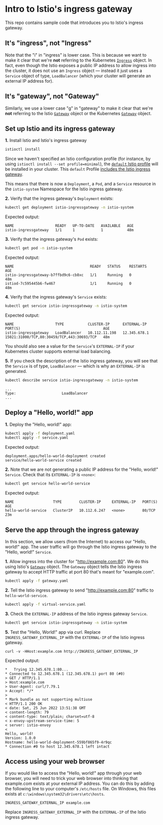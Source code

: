 # Intro to Istio's ingress gateway

This repo contains sample code that introduces you to Istio's ingress gateway.

## It's "ingress", not "Ingress"
Note that the "i" in "ingress" is lower case. This is because we want to make it clear that we're **not** referring to the Kubernetes [`Ingress`](https://kubernetes.io/docs/concepts/services-networking/ingress/) object. In fact, even though the Istio exposes a public IP address to allow ingress into the cluster, it does not use an `Ingress` object — instead it just uses a `Service` object of type, `LoadBalancer` (which your cluster will generate an external IP address for).

## It's "gateway", not "Gateway"

Similarly, we use a lower case "g" in "gateway" to make it clear that we're **not** referring to the Istio [`Gateway`](https://istio.io/latest/docs/reference/config/networking/gateway/) object or the Kubernetes [`Gateway`](https://gateway-api.sigs.k8s.io/) object.

## Set up Istio and its ingress gateway

**1.** Install Istio and Istio's ingress gateway

```bash
istioctl install
```

Since we haven't specified an Istio configuration profile (for instance, by using `istioctl install --set profile=minimal`), the [`default` Istio profile](https://github.com/istio/istio/blob/1.13.4/manifests/profiles/default.yaml#L25) will be installed in your cluster. This `default` Profile [includes the Istio ingress gateway](https://github.com/istio/istio/blob/1.13.4/manifests/profiles/default.yaml#L25).

This means that there is now a `Deployment`,  a `Pod`, and a `Service` resource in the `istio-system` Namespace for the Istio ingress gateway.

**2.** Verify that the ingress gateway's `Deployment` exists:

```bash
kubectl get deployment istio-ingressgateway -n istio-system
```

Expected output:
```
NAME                   READY   UP-TO-DATE   AVAILABLE   AGE
istio-ingressgateway   1/1     1            1           48m
```

**3.** Verify that the ingress gateway's `Pod` exists:

```bash
kubectl get pod -n istio-system
```

Expected output:
```
NAME                                   READY   STATUS    RESTARTS   AGE
istio-ingressgateway-b7ffbd9c6-cb8xc   1/1     Running   0          48m
istiod-7c595445b6-fw467                1/1     Running   0          48m
```

**4.** Verify that the ingress gateway's `Service` exists:

```bash
kubectl get service istio-ingressgateway -n istio-system
```

Expected output:
```
NAME                   TYPE           CLUSTER-IP      EXTERNAL-IP     PORT(S)                                      AGE
istio-ingressgateway   LoadBalancer   10.112.11.198   12.345.678.1    15021:31000/TCP,80:30459/TCP,443:30693/TCP   48m
```

You should also see a value for the `Service`'s `EXTERNAL-IP` if your Kubernetes cluster supports external load balancing.

**5.** If you check the description of the Istio ingress gateway, you will see that the `Service` is of type, `LoadBalancer` — which is why an `EXTERNAL-IP` is generated.

```bash
kubectl describe service istio-ingressgateway -n istio-system
```

```
...
Type:                     LoadBalancer
...
```

## Deploy a "Hello, world!" app

**1.** Deploy the "Hello, world!" app:

```bash
kubectl apply -f deployment.yaml
kubectl apply -f service.yaml
```

Expected output:
```
deployment.apps/hello-world-deployment created
service/hello-world-service created
```

**2.** Note that we are not generating a public IP address for the "Hello, world!" `Service`. Check that its `EXTERNAL-IP` is `<none>`:

```bash
kubectl get service hello-world-service
```

Expected output:
```
NAME                  TYPE        CLUSTER-IP     EXTERNAL-IP   PORT(S)   AGE
hello-world-service   ClusterIP   10.112.6.247   <none>        80/TCP    23m
```

## Serve the app through the ingress gateway

In this section, we allow users (from the Internet) to access our "Hello, world!" app.
The user traffic will go through the Istio ingress gateway to the "Hello, world!" `Service`.

**1.** Allow ingress into the cluster for "http://example.com:80". We do this using Istio's [`Gateway`](https://istio.io/latest/docs/reference/config/networking/gateway/) object. The `Gateway` object tells the Istio ingress gateway to accept HTTP traffic at port 80 that's meant for "example.com".

```bash
kubectl apply -f gateway.yaml
```

**2.** Tell the Istio ingress gateway to send "http://example.com:80" traffic to `hello-world-service`.

```bash
kubectl apply -f virtual-service.yaml
```

**3.** Check the `EXTERNAL-IP` address of the Istio ingress gateway `Service`.

```bash
kubectl get service istio-ingressgateway -n istio-system
```

**5.** Test the "Hello, World!" app via curl. Replace `INGRESS_GATEWAY_EXTERNAL_IP` with the `EXTERNAL-IP` of the Istio ingress gateway.

```
curl -v -HHost:example.com http://INGRESS_GATEWAY_EXTERNAL_IP
```

Expected output:
```
*   Trying 12.345.678.1:80...
* Connected to 12.345.678.1 (12.345.678.1) port 80 (#0)
> GET / HTTP/1.1
> Host:example.com
> User-Agent: curl/7.79.1
> Accept: */*
>
* Mark bundle as not supporting multiuse
< HTTP/1.1 200 OK
< date: Sat, 25 Jun 2022 13:51:38 GMT
< content-length: 79
< content-type: text/plain; charset=utf-8
< x-envoy-upstream-service-time: 5
< server: istio-envoy
<
Hello, world!
Version: 1.0.0
Hostname: hello-world-deployment-559bf865f9-4r9qc
* Connection #0 to host 12.345.678.1 left intact
```

## Access using your web browser

If you would like to access the "Hello, world!" app through your web browser, you will need to trick your web browser into thinking that example.com exists at your external IP address. You can do this by adding the following line to your computer's `/etc/hosts` file. On Windows, this files exists at `c:\windows\system32\drivers\etc\hosts`.

```
INGRESS_GATEWAY_EXTERNAL_IP example.com
```
Replace `INGRESS_GATEWAY_EXTERNAL_IP` with the `EXTERNAL-IP` of the Istio ingress gateway.
